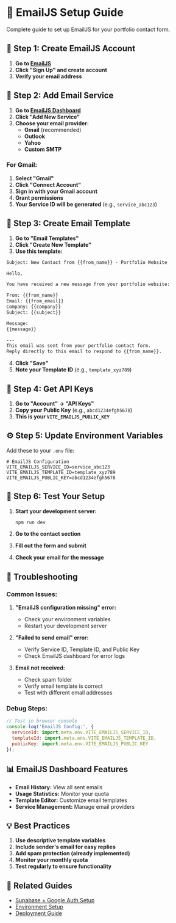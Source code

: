 # 📧 EmailJS Setup Guide

Complete guide to set up EmailJS for your portfolio contact form.

## 🚀 **Step 1: Create EmailJS Account**

1. **Go to [EmailJS](https://www.emailjs.com/)**
2. **Click "Sign Up" and create account**
3. **Verify your email address**

## 📧 **Step 2: Add Email Service**

1. **Go to [EmailJS Dashboard](https://dashboard.emailjs.com/)**
2. **Click "Add New Service"**
3. **Choose your email provider:**
   - **Gmail** (recommended)
   - **Outlook**
   - **Yahoo**
   - **Custom SMTP**

### **For Gmail:**
1. **Select "Gmail"**
2. **Click "Connect Account"**
3. **Sign in with your Gmail account**
4. **Grant permissions**
5. **Your Service ID will be generated** (e.g., `service_abc123`)

## 📝 **Step 3: Create Email Template**

1. **Go to "Email Templates"**
2. **Click "Create New Template"**
3. **Use this template:**

```html
Subject: New Contact from {{from_name}} - Portfolio Website

Hello,

You have received a new message from your portfolio website:

From: {{from_name}}
Email: {{from_email}}
Company: {{company}}
Subject: {{subject}}

Message:
{{message}}

---
This email was sent from your portfolio contact form.
Reply directly to this email to respond to {{from_name}}.
```

4. **Click "Save"**
5. **Note your Template ID** (e.g., `template_xyz789`)

## 🔑 **Step 4: Get API Keys**

1. **Go to "Account" → "API Keys"**
2. **Copy your Public Key** (e.g., `abcd1234efgh5678`)
3. **This is your `VITE_EMAILJS_PUBLIC_KEY`**

## ⚙️ **Step 5: Update Environment Variables**

Add these to your `.env` file:

```env
# EmailJS Configuration
VITE_EMAILJS_SERVICE_ID=service_abc123
VITE_EMAILJS_TEMPLATE_ID=template_xyz789
VITE_EMAILJS_PUBLIC_KEY=abcd1234efgh5678
```

## 🧪 **Step 6: Test Your Setup**

1. **Start your development server:**
   ```bash
   npm run dev
   ```

2. **Go to the contact section**
3. **Fill out the form and submit**
4. **Check your email for the message**

## 🔧 **Troubleshooting**

### **Common Issues:**

1. **"EmailJS configuration missing" error:**
   - Check your environment variables
   - Restart your development server

2. **"Failed to send email" error:**
   - Verify Service ID, Template ID, and Public Key
   - Check EmailJS dashboard for error logs

3. **Email not received:**
   - Check spam folder
   - Verify email template is correct
   - Test with different email addresses

### **Debug Steps:**

```javascript
// Test in browser console
console.log('EmailJS Config:', {
  serviceId: import.meta.env.VITE_EMAILJS_SERVICE_ID,
  templateId: import.meta.env.VITE_EMAILJS_TEMPLATE_ID,
  publicKey: import.meta.env.VITE_EMAILJS_PUBLIC_KEY
});
```

## 📊 **EmailJS Dashboard Features**

- **Email History:** View all sent emails
- **Usage Statistics:** Monitor your quota
- **Template Editor:** Customize email templates
- **Service Management:** Manage email providers

## 💡 **Best Practices**

1. **Use descriptive template variables**
2. **Include sender's email for easy replies**
3. **Add spam protection (already implemented)**
4. **Monitor your monthly quota**
5. **Test regularly to ensure functionality**

## 🔗 **Related Guides**

- [Supabase + Google Auth Setup](./SUPABASE_GOOGLE_AUTH_SETUP.md)
- [Environment Setup](./ENVIRONMENT_SETUP.md)
- [Deployment Guide](./DEPLOYMENT.md)
